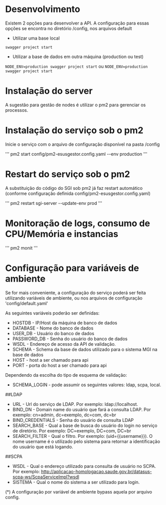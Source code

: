 # Desenvolvimento

Existem 2 opções para desenvolver a API. A configuração para essas opções se encontra no diretório /config, nos arquivos default

*  Utilizar uma base local

 `swagger project start`

*  Utilizar a base de dados em outra máquina (production ou test)

`NODE_ENV=production swagger project start`
 ou
 `NODE_ENV=production swagger project start`

# Instalação do server

A sugestão para gestão de nodes é utilizar o pm2 para gerenciar os processos.

# Instalação do serviço sob o pm2

Inicie o serviço com o arquivo de configuração disponível na pasta /config

'''
pm2 start config/pm2-esusgestor.config.yaml --env production
'''

# Restart do serviço sob o pm2

A substituição do código do SGI sob pm2 já faz restart automático (conforme configuração definida config/pm2-esusgestor.config.yaml)

'''
pm2 restart sgi-server --update-env prod
'''

# Monitoração de logs, consumo de CPU/Memória e instancias

'''
pm2 monit
'''

# Configuração para variáveis de ambiente

Se for mais conveniente, a configuração do serviço poderá ser feita utilizando variáveis de ambiente, ou nos arquivos de configuração 'config/default.yaml'

As seguintes variáveis poderão ser definidas:

* HOSTDB - IP/Host da máquina de banco de dados
* DATABASE - Nome do banco de dados
* USER_DB - Usuário do banco de dados
* PASSWORD_DB - Senha do usuário do banco de dados
* WSDL - Endereço de acesso da API de validação.
* SCHEMA - Schema da base de dados utilizado para o sistema MGI na base de dados
* HOST - host a ser chamado para api
* PORT - porta do host a ser chamado para api

Dependendo da escolha do tipo de esquema de validação:

* SCHEMA_LOGIN - pode assumir os seguintes valores: ldap, scpa, local.

##LDAP

* URL - Url do serviço de LDAP.  Por exemplo: ldap://localhost.
* BIND_DN - Domain name do usuário que fará a consulta LDAP. Por exemplo: cn=admin, dc=exemplo, dc=com, dc=br
* BIND_CREDENTIALS - Senha do usuário de consulta LDAP
* SEARCH_BASE - Qual a base de busca do usuário do login no serviço de diretório. Por exemplo: DC=exemplo, DC=com, DC=br
* SEARCH_FILTER - Qual o filtro. Por exemplo: (uid={{username}}).  O nome username é o utilizado pelo sistema para retornar a identificação do usuário que está logando.

##SCPA

* WSDL - Qual o endereço utilizado para consulta de usuário no SCPA. Por exemplo: http://aplicacao-homologacao.saude.gov.br/datasus-scpa-ws/ScpaServiceImpl?wsdl
* SISTEMA - Qual o nome do sistema a ser utilizado para login.


(*) A configuração por variável de ambiente bypass aquela por arquivo config.
